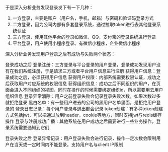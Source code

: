 于是深入分析业务发现登录发下有一下几种：
1. 一方登录，主要是账户（用户名，手机，邮箱）与密码和验证码登录方式
2. 二方登录，因为公司内部有多套登录系统，通过拉取token进行去其他登录系统认证
3. 三方登录，使用其他平台的登录如微信，QQ，支付宝的登录系统进行登录
4. 平台登录，用户使用小程序登录。有微信小程序，企业微信小程序


深入分析业务发现用户登录之后有成功与失败两个状态：

登录成功之后
登录注册：三方登录与平台登录的用户登录，登录成功发现用户没有在我们系统注册，于是请求三方或者平台用户信息进行注册
获得用户信息：登录成功之后，必须获得用户信息
获得用户权限：内部系统需要权限认证，成功之后获取用户对应系统的权限信息
获得组织信息：成功之后不同组织的用户，在页面会进入不同组织的视图，同时在操作的时候需要绑定组织id，所以需要用去用户组织信息
登录异常消除：用户之前登录失败会记录登录失败次数，如果次数过多就拒绝登录
黑白名单：有一些用户进去的公司的黑用户名单里面，是拒绝用户登录的
登录日志记录：每个用户登录与退出都会记录
token创建：有多种token创建方式包括jwt，可以把通过放到header，cookie等地方，同时支持jwt与redis缓存操作
登录与注册成功广播：其他系统在用户成功之后需要进行一些业务操作，登录系统需要通知到它们

登录失败之后
登录异常记录：用户登录失败会进行记录，操作一定次数会限制用户在当天或一定时间内不能登录。支持用户名与client IP限制